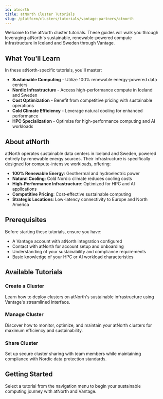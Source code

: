 ```yaml
---
id: atnorth
title: atNorth Cluster Tutorials
slug: /platform/clusters/tutorials/vantage-partners/atnorth
---
```


Welcome to the atNorth cluster tutorials. These guides will walk you through leveraging atNorth's sustainable, renewable-powered compute infrastructure in Iceland and Sweden through Vantage.

## What You'll Learn

In these atNorth-specific tutorials, you'll master:

- **Sustainable Computing** - Utilize 100% renewable energy-powered data centers
- **Nordic Infrastructure** - Access high-performance compute in Iceland and Sweden
- **Cost Optimization** - Benefit from competitive pricing with sustainable operations
- **Cold Climate Efficiency** - Leverage natural cooling for enhanced performance
- **HPC Specialization** - Optimize for high-performance computing and AI workloads

## About atNorth

atNorth operates sustainable data centers in Iceland and Sweden, powered entirely by renewable energy sources. Their infrastructure is specifically designed for compute-intensive workloads, offering:

- **100% Renewable Energy**: Geothermal and hydroelectric power
- **Natural Cooling**: Cold Nordic climate reduces cooling costs
- **High-Performance Infrastructure**: Optimized for HPC and AI applications
- **Competitive Pricing**: Cost-effective sustainable computing
- **Strategic Locations**: Low-latency connectivity to Europe and North America

## Prerequisites

Before starting these tutorials, ensure you have:

- A Vantage account with atNorth integration configured
- Contact with atNorth for account setup and onboarding
- Understanding of your sustainability and compliance requirements
- Basic knowledge of your HPC or AI workload characteristics

## Available Tutorials

### Create a Cluster

Learn how to deploy clusters on atNorth's sustainable infrastructure using Vantage's streamlined interface.

### Manage Cluster

Discover how to monitor, optimize, and maintain your atNorth clusters for maximum efficiency and sustainability.

### Share Cluster

Set up secure cluster sharing with team members while maintaining compliance with Nordic data protection standards.

## Getting Started

Select a tutorial from the navigation menu to begin your sustainable computing journey with atNorth and Vantage.
